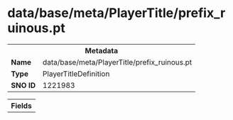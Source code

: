 <h1>data/base/meta/PlayerTitle/prefix_ruinous.pt</h1><table><tr><th colspan="100%">Metadata</th></tr><tr><td><b>Name</b></td><td>data/base/meta/PlayerTitle/prefix_ruinous.pt</td></tr><tr><td><b>Type</b></td><td>PlayerTitleDefinition</td></tr><tr><td><b>SNO ID</b></td><td>1221983</td></tr></table>

<table><tr><th colspan="100%">Fields</th></tr></table>

